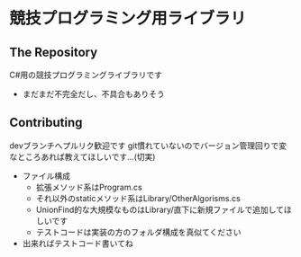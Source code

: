 # 競技プログラミング用ライブラリ

## The Repository

C#用の競技プログラミングライブラリです

- まだまだ不完全だし、不具合もありそう

## Contributing

devブランチへプルリク歓迎です
git慣れていないのでバージョン管理回りで変なところあれば教えてほしいです...(切実)

- ファイル構成
  - 拡張メソッド系はProgram.cs
  - それ以外のstaticメソッド系はLibrary/OtherAlgorisms.cs
  - UnionFind的な大規模なものはLibrary/直下に新規ファイルで追加してほしいです
  - テストコードは実装の方のフォルダ構成を真似てください
- 出来ればテストコード書いてね
